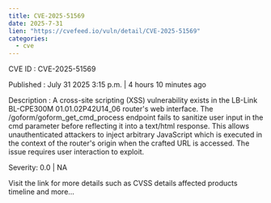 ```yaml
--- 
title: CVE-2025-51569
date: 2025-7-31
lien: "https://cvefeed.io/vuln/detail/CVE-2025-51569"
categories:
  - cve
---
```


CVE ID : CVE-2025-51569

Published :  July 31
2025
3:15 p.m. | 4 hours
10 minutes ago

Description : A cross-site scripting (XSS) vulnerability exists in the LB-Link BL-CPE300M 01.01.02P42U14_06 router's web interface. The /goform/goform_get_cmd_process endpoint fails to sanitize user input in the cmd parameter before reflecting it into a text/html response. This allows unauthenticated attackers to inject arbitrary JavaScript
which is executed in the context of the router's origin when the crafted URL is accessed. The issue requires user interaction to exploit.

Severity: 0.0 | NA

Visit the link for more details
such as CVSS details
affected products
timeline
and more...
